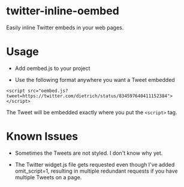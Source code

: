 # twitter-inline-oembed

Easily inline Twitter embeds in your web pages.

# Usage

* Add oembed.js to your project

* Use the following format anywhere you want a Tweet embedded

```
<script src="oembed.js?tweet=https://twitter.com/dietrich/status/834597640411152384"></script>
```

The Tweet will be embedded exactly where you put the `<script>` tag.

# Known Issues

* Sometimes the Tweets are not styled. I don't know why yet.

* The Twitter widget.js file gets requested even though I've added omit_script=1, resulting in multiple redundant requests if you have multiple Tweets on a page.
